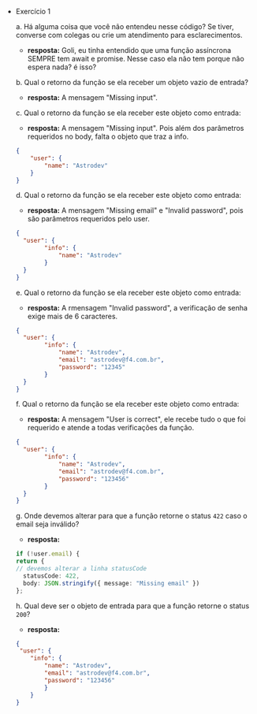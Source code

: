 - Exercício 1


    a. Há alguma coisa que você não entendeu nesse código? Se tiver, converse com colegas ou crie um atendimento para esclarecimentos.

    - **resposta:** Goli, eu tinha entendido que uma função assíncrona SEMPRE tem
    await e promise. Nesse caso ela não tem porque não espera nada? é isso?

    b. Qual o retorno da função se ela receber um objeto vazio de entrada?

    - **resposta:**  A mensagem "Missing input".

    c. Qual o retorno da função se ela receber este objeto como entrada:
    
    - **resposta:** A mensagem "Missing input". Pois além dos parâmetros requeridos no body, falta o objeto que traz a info.

    ```json
    {
    	"user": {
    		"name": "Astrodev"
    	}
    }
    ```

    d. Qual o retorno da função se ela receber este objeto como entrada:
    
    - **resposta:** A mensagem   "Missing email" e "Invalid password", pois são parâmetros requeridos pelo user.

    ```json
    {
      "user": {
    		"info": {
    			"name": "Astrodev"
    		}
      }
    }
    ```

    e. Qual o retorno da função se ela receber este objeto como entrada:

    - **resposta:** A rmensagem  "Invalid password", a verificação de senha exige mais de 6 caracteres.

    ```json
    {
      "user": {
    		"info": {
    			"name": "Astrodev",
    			"email": "astrodev@f4.com.br",
    			"password": "12345"
    		}
      }
    }
    ```

    f. Qual o retorno da função se ela receber este objeto como entrada:
    - **resposta:** A mensagem "User is correct", ele recebe tudo o que foi requerido e atende a todas verificações da função.


    ```json
    {
      "user": {
    		"info": {
    			"name": "Astrodev",
    			"email": "astrodev@f4.com.br",
    			"password": "123456"
    		}
      }
    }
    ```

    g. Onde devemos alterar para que a função retorne o status `422` caso o email seja inválido?

    - **resposta:**
    ```ts
    if (!user.email) {
    return {
    // devemos alterar a linha statusCode
      statusCode: 422,
      body: JSON.stringify({ message: "Missing email" })
    };
    ```
    h. Qual deve ser o objeto de entrada para que a função retorne o status `200`?

    - **resposta:**

    ```json
    {
     "user": {
		"info": {
			"name": "Astrodev",
			"email": "astrodev@f4.com.br",
			"password": "123456"
    		}
        }
    }   
    ```